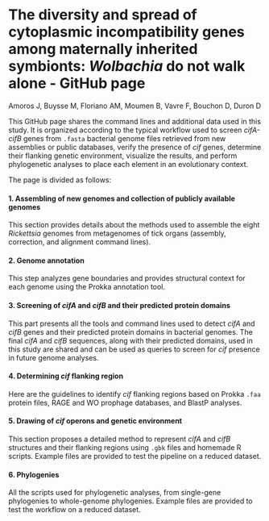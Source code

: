 # The diversity and spread of cytoplasmic incompatibility genes among maternally inherited symbionts: *Wolbachia* do not walk alone - GitHub page

Amoros J, Buysse M, Floriano AM, Moumen B, Vavre F, Bouchon D, Duron D

This GitHub page shares the command lines and additional data used in this study. It is organized according to the typical workflow used to screen *cifA-cifB* genes from `.fasta` bacterial genome files retrieved from new assemblies or public databases, verify the presence of *cif* genes, determine their flanking genetic environment, visualize the results, and perform phylogenetic analyses to place each element in an evolutionary context.

The page is divided as follows: 

#### 1. Assembling of new genomes and collection of publicly available genomes
This section provides details about the methods used to assemble the eight *Rickettsia* genomes from metagenomes of tick organs (assembly, correction, and alignment command lines).

#### 2. Genome annotation
This step analyzes gene boundaries and provides structural context for each genome using the Prokka annotation tool.

#### 3. Screening of *cifA* and *cifB* and their predicted protein domains
This part presents all the tools and command lines used to detect *cifA* and *cifB* genes and their predicted protein domains in bacterial genomes. The final *cifA* and *cifB* sequences, along with their predicted domains, used in this study are shared and can be used as queries to screen for *cif* presence in future genome analyses. 

#### 4. Determining *cif* flanking region
Here are the guidelines to identify *cif* flanking regions based on Prokka `.faa` protein files, RAGE and WO prophage databases, and BlastP analyses.

#### 5. Drawing of *cif* operons and genetic environment
This section proposes a detailed method to represent *cifA* and *cifB* structures and their flanking regions using `.gbk` files and homemade R scripts. Example files are provided to test the pipeline on a reduced dataset.

#### 6. Phylogenies
All the scripts used for phylogenetic analyses, from single-gene phylogenies to whole-genome phylogenies. Example files are provided to test the workflow on a reduced dataset.
